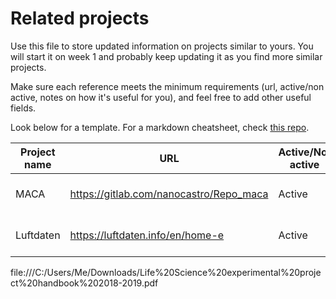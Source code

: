# Related projects

Use this file to store updated information on projects similar to yours. You will start it on week 1 and probably keep updating it as you find more similar projects.

Make sure each reference meets the minimum requirements (url, active/non active, notes on how it's useful for you), and feel free to add other useful fields.

Look below for a template. For a markdown cheatsheet, check [this repo](https://github.com/adam-p/markdown-here/wiki/Markdown-Cheatsheet#tables).

| Project name  | URL           | Active/Not active | Notes - relevance |
| ------------- | ------------- | ----------------- | -------------- |
| MACA | https://gitlab.com/nanocastro/Repo_maca | Active |  Air quality monitor for PM & gases |
| Luftdaten | https://luftdaten.info/en/home-e | Active |  Nice visualizations and tutorials |
file:///C:/Users/Me/Downloads/Life%20Science%20experimental%20project%20handbook%202018-2019.pdf 
